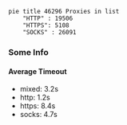 
```mermaid
pie title 46296 Proxies in list
    "HTTP" : 19506
    "HTTPS": 5108
    "SOCKS" : 26091
```

### Some Info
#### Average Timeout

- mixed: 3.2s
- http: 1.2s
- https: 8.4s
- socks: 4.7s